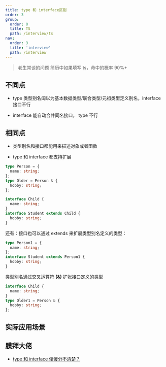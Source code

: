 ```yaml
---
title: type 和 interface区别
order: 3
group:
  order: 0
  title: TS
  path: /interview/ts
nav:
  order: 3
  title: 'interview'
  path: /interview
---
```


> 老生常谈的问题 简历中如果填写 ts，命中的概率 90%+

## 不同点

- type 类型别名阔以为基本数据类型/联合类型/元祖类型定义别名，interface 接口不行

- interface 能自动合并同名接口， type 不行

## 相同点

- 类型别名和接口都能用来描述对象或者函数

- type 和 interface 都支持扩展

```ts
type Person = {
  name: string;
};
type Older = Person & {
  hobby: string;
};

interface Child {
  name: string;
}
interface Student extends Child {
  hobby: string;
}
```

还有：接口也可以通过 extends 来扩展类型别名定义的类型：

```ts
type Person1 = {
  name: string;
};
interface Student extends Person1 {
  hobby: string;
}
```

类型别名通过交叉运算符 **(&)** 扩张接口定义的类型

```ts
interface Child {
  name: string;
}
type Older1 = Person & {
  hobby: string;
};
```

## 实际应用场景

## 膜拜大佬

- [type 和 interface 傻傻分不清楚？](https://mp.weixin.qq.com/s/C-n1vkfv2pATT2fjdNLjmQ)
